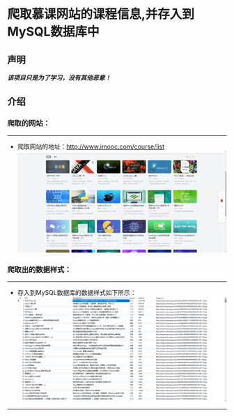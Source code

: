 # 爬取慕课网站的课程信息,并存入到MySQL数据库中

## 声明
***该项目只是为了学习，没有其他恶意！***
## 介绍
### 爬取的网站：
--------------------
- 爬取网站的地址：http://www.imooc.com/course/list
![慕课网站](./resource/image/1.jpg)

### 爬取出的数据样式：
--------------------
- 存入到MySQL数据库的数据样式如下所示：
![数据样式](./resource/image/2.png)
--------------------
